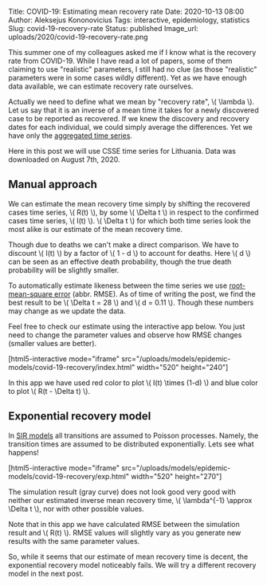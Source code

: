Title: COVID-19: Estimating mean recovery rate
Date: 2020-10-13 08:00
Author: Aleksejus Kononovicius
Tags: interactive, epidemiology, statistics
Slug: covid-19-recovery-rate
Status: published
Image_url: uploads/2020/covid-19-recovery-rate.png

This summer one of my colleagues asked me if I know what is the recovery rate
from COVID-19. While I have read a lot of papers, some of them claiming to use
"realistic" parameters, I still had no clue (as those "realistic" parameters
were in some cases wildly different). Yet as we have enough data available, we
can estimate recovery rate ourselves.
<!--more-->

Actually we need to define what we mean by "recovery rate", \\\( \lambda \\\).
Let us say that it is an inverse of a mean time it takes for a newly discovered
case to be reported as recovered. If we knew the discovery and recovery dates
for each individual, we could simply average the differences. Yet we have only
the [aggregated time series](https://github.com/CSSEGISandData/COVID-19).

Here in this post we will use CSSE time series for Lithuania. Data was
downloaded on August 7th, 2020.

## Manual approach

We can estimate the mean recovery time simply by shifting the recovered cases
time series, \\\( R(t) \\\), by some \\\( \Delta t \\\) in respect to the
confirmed cases time series, \\\( I(t) \\\). \\\( \Delta t \\\) for which both
time series look the most alike is our estimate of the mean recovery time.

Though due to deaths we can't make a direct comparison. We have to discount
\\\( I(t) \\\) by a factor of \\\( 1 - d \\\) to account for deaths. Here
\\\( d \\\) can be seen as an effective death probability, though the true
death probability will be slightly smaller.

To automatically estimate likeness between the time series we use
[root-mean-square error](https://en.wikipedia.org/wiki/Root-mean-square_deviation)
(abbr. RMSE). As of time of writing the post, we find the best result to be
\\\( \Delta t = 28 \\\) and \\\( d = 0.11 \\\). Though these numbers may change
as we update the data.

Feel free to check our estimate using the interactive app below. You just need
to change the parameter values and observe how RMSE changes (smaller values are
better).

[html5-interactive mode="iframe"
src="/uploads/models/epidemic-models/covid-19-recovery/index.html" width="520" height="240"]

In this app we have used red color to plot \\\( I(t) \times (1-d) \\\) and
blue color to plot \\\( R(t - \Delta t) \\\).

## Exponential recovery model

In [SIR models]({filename}/articles/2020/sir-model.md) all transitions are
assumed to Poisson processes. Namely, the transition times are assumed to be
distributed exponentially. Lets see what happens!

[html5-interactive mode="iframe"
src="/uploads/models/epidemic-models/covid-19-recovery/exp.html" width="520" height="270"]

The simulation result (gray curve) does not look good very good with neither
our estimated inverse mean recovery time,
\\\( \lambda^{-1} \approx \Delta t \\\), nor with other possible values.

Note that in this app we have calculated RMSE between the simulation result
and \\\( R(t) \\\). RMSE values will slightly vary as you generate new results
with the same parameter values.

So, while it seems that our estimate of mean recovery time is decent, the
exponential recovery model noticeably fails. We will try a different recovery
model in the next post.
